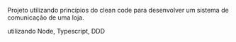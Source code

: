 Projeto utilizando princípios do clean code para desenvolver um sistema de comunicação de uma loja.

utilizando Node, Typescript, DDD